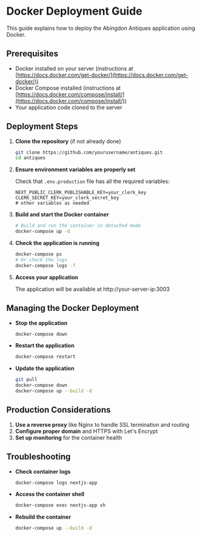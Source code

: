 # Docker Deployment Guide

This guide explains how to deploy the Abingdon Antiques application using Docker.

## Prerequisites

- Docker installed on your server (instructions at [https://docs.docker.com/get-docker/](https://docs.docker.com/get-docker/))
- Docker Compose installed (instructions at [https://docs.docker.com/compose/install/](https://docs.docker.com/compose/install/))
- Your application code cloned to the server

## Deployment Steps

1. **Clone the repository** (if not already done)
   ```bash
   git clone https://github.com/yourusername/antiques.git
   cd antiques
   ```

2. **Ensure environment variables are properly set**
   
   Check that `.env.production` file has all the required variables:
   ```
   NEXT_PUBLIC_CLERK_PUBLISHABLE_KEY=your_clerk_key
   CLERK_SECRET_KEY=your_clerk_secret_key
   # other variables as needed
   ```

3. **Build and start the Docker container**
   ```bash
   # Build and run the container in detached mode
   docker-compose up -d
   ```

4. **Check the application is running**
   ```bash
   docker-compose ps
   # Or check the logs
   docker-compose logs -f
   ```

5. **Access your application**
   
   The application will be available at http://your-server-ip:3003

## Managing the Docker Deployment

- **Stop the application**
  ```bash
  docker-compose down
  ```

- **Restart the application**
  ```bash
  docker-compose restart
  ```

- **Update the application**
  ```bash
  git pull
  docker-compose down
  docker-compose up --build -d
  ```

## Production Considerations

1. **Use a reverse proxy** like Nginx to handle SSL termination and routing
2. **Configure proper domain** and HTTPS with Let's Encrypt
3. **Set up monitoring** for the container health

## Troubleshooting

- **Check container logs**
  ```bash
  docker-compose logs nextjs-app
  ```

- **Access the container shell**
  ```bash
  docker-compose exec nextjs-app sh
  ```

- **Rebuild the container**
  ```bash
  docker-compose up --build -d
  ``` 
